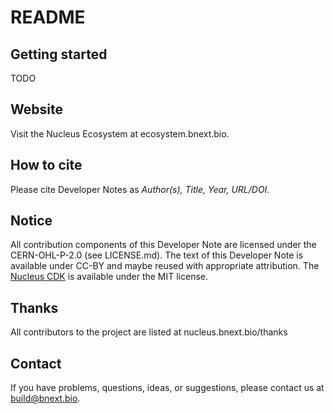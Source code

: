 # README

## Getting started

TODO

## Website

Visit the Nucleus Ecosystem at ecosystem.bnext.bio.


## How to cite

Please cite Developer Notes as *Author(s), Title, Year, URL/DOI*.


## Notice

All contribution components of this Developer Note are licensed under the CERN-OHL-P-2.0 (see LICENSE.md). The text of this Developer Note is available under CC-BY and maybe reused with appropriate attribution. The [Nucleus CDK](https://pypi.org/project/nucleus-cdk/) is available under the MIT license. 

## Thanks

All contributors to the project are listed at nucleus.bnext.bio/thanks

## Contact

If you have problems, questions, ideas, or suggestions, please contact us at build@bnext.bio.




